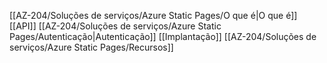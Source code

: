 [[AZ-204/Soluções de serviços/Azure Static Pages/O que é|O que é]]
[[API]]
[[AZ-204/Soluções de serviços/Azure Static Pages/Autenticação|Autenticação]]
[[Implantação]]
[[AZ-204/Soluções de serviços/Azure Static Pages/Recursos]]
